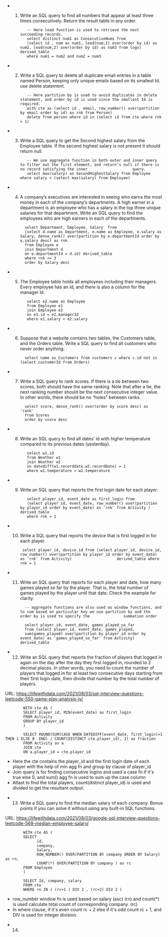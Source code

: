 - 1) Write an SQL query to find all numbers that appear at least three times consecutively. Return the result table in any order.
      
            -- Here lead function is used to retrieve the next succeeding records.
            select distinct num1 as ConsecutiveNums from
            (select id , num as num1, lead(num,1) over(order by id) as num2, lead(num,2) over(order by id) as num3 from logs) derived_table
            where num1 = num2 and num2 = num3 

- 2) Write a SQL query to delete all duplicate email entries in a table named Person, keeping only unique emails based on its smallest Id. use delete statement.

            -- Here partition by is used to avoid duplicates in delete statement, and order by id is used since the smallest Id is required.
            with cte as (select id , email, row_number() over(partition by email order by id) as rnk from Person)
            delete from person where id in (select id from cte where rnk > 1)

- 3) Write a SQL query to get the Second highest salary from the Employee table. If the second highest salary is not present it should return null.

            -- We use aggregate function in both outer and inner query to filter out the first element, and return's null if there is no record satisfying the inner                    query.
            select max(salary) as SecondHighestSalary from Employee where salary < (select max(salary) from Employee)

- 4)  A company’s executives are interested in seeing who earns the most money in each of the company’s departments. A high earner in a department is an employee who has a salary in the top three unique salaries for that department. Write an SQL query to find the employees who are high earners in each of the departments. 
   
            select Department, Employee, Salary  from
            (select d.name as Department, e.name as Employee, e.salary as Salary, dense_rank() over(partition by e.departmentId order by e.salary desc) as rnk
            from Employee e 
            join Department d 
            on e.departmentId = d.id) derived_table
            where rnk <= 3
            order by Salary desc
            
- 5) The Employee table holds all employees including their managers. Every employee has an Id, and there is also a column for the manager Id.

            select e2.name as Employee
            from Employee e1 
            join Employee e2
            on e1.id = e2.managerId 
            where e1.salary < e2.salary
 
- 6) Suppose that a website contains two tables, the Customers table, and the Orders table. Write a SQL query to find all customers who never order anything.

           select name as Customers from customers c where c.id not in (select customerId from Orders)
 
- 7) Write a SQL query to rank scores. If there is a tie between two scores, both should have the same ranking. Note that after a tie, the next ranking number should be the next consecutive integer value. In other words, there should be no “holes” between ranks.

           select score, dense_rank() over(order by score desc) as 'rank'
           from Scores
           order by score desc
- 8) Write an SQL query to find all dates’ id with higher temperature compared to its previous dates (yesterday).

            select w1.id
            from Weather w1 
            join Weather w2 
            on datediff(w1.recorddate,w2.recordDate) = 1 
            where w1.temperature > w2.temperature

- 9) Write an SQL query that reports the first login date for each player.

            select player_id, event_date as first_login from
            (select player_id, event_date, row_number() over(partition by player_id order by event_date) as 'rnk' from Activity ) derived_table
            where rnk = 1
            
- 10) Write a SQL query that reports the device that is first logged in for each player.

           select player_id, device_id from (select player_id, device_id, row_number() over(partition by player_id order by event_date) as 'rnk' from Activity)                    derived_table where rnk = 1

- 11) Write an SQL query that reports for each player and date, how many games played so far by the player. That is, the total number of games played by the player until that date. Check the example for clarity.
            
            -- aggregate functions are also used as window functions, and to sum based on particular key we use partition by and the order by is used to specify the               summation order
            
            select player_id, event_date, games_played_so_far
            from (select player_id, event_date, games_played, 
            sum(games_played) over(partition by player_id order by event_date) as 'games_played_so_far' from Activity) derived_table

- 12) Write an SQL query that reports the fraction of players that logged in again on the day after the day they first logged in, rounded to 2 decimal places. In other words, you need to count the number of players that logged in for at least two consecutive days starting from their first login date, then divide that number by the total number of players.
            
URL: https://lifewithdata.com/2021/08/03/sql-interview-questions-leetcode-550-game-play-analysis-iv/

            WITH cte AS (
            SELECT player_id, MIN(event_date) as first_login
            FROM Activity
            GROUP BY player_id
            )

            SELECT ROUND(SUM(CASE WHEN DATEDIFF(event_date, first_login)=1 THEN 1 ELSE 0  END) / COUNT(DISTINCT cte.player_id), 2) as fraction
            FROM Activity as a
            JOIN cte 
            ON a.player_id = cte.player_id

   * Here the cte contains the player_id and the first login date of each player  with the help of min agg fn and group by clause of player_id
   * Join query is for finding consecutive logins and used a case fn if it's true else 0, and sum() agg fn is used to sum up the case column
   * Atlast to find the total players, count(distinct player_id) is used and divided to get the resultant output.

- 13)   Write a SQL query to find the median salary of each company. Bonus points if you can solve it without using any built-in SQL functions.

URL: https://lifewithdata.com/2021/08/03/google-sql-interview-questions-leetcode-569-median-employee-salary/

            WITH cte AS (
            SELECT 
                  id,
                  company,
                  Salary,
                  ROW_NUMBER() OVER(PARTITION BY company ORDER BY Salary) as rn,
                  COUNT(*) OVER(PARTITION BY company ) as rc 
            FROM Employee
            )

            SELECT Id, company, salary 
            FROM cte 
            WHERE rn IN ( (rc+1 ) DIV 2 , (rc+2) DIV 2 )

   * row_number window fn is used based on salary (asc) (rn) and count(*) is used calculate total count of corresponding company. (rc)
   * In where clause, if it's even count rc + 2 else if it's odd count rc + 1, and DIV is used for integer division.

- 14)  


